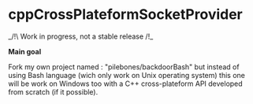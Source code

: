 # cppCrossPlateformSocketProvider

_/!\ Work in progress, not a stable release /!\_

__Main goal__

Fork my own project named : "pilebones/backdoorBash" but instead of using Bash language (wich only work on Unix operating system) this one will be work on Windows too with a C++ cross-plateform API developed from scratch (if it possible).

